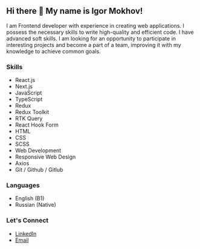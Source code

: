 ## Hi there 👋   My name is Igor Mokhov!

I am Frontend developer with experience in creating web applications. I possess the necessary skills to write high-quality and efficient code. I have advanced soft skills. I am looking for an opportunity to participate in interesting projects and become a part of a team, improving it with my knowledge to achieve common goals.

### Skills

- React.js
- Next.js
- JavaScript
- TypeScript
- Redux
- Redux Toolkit
- RTK Query
- React Hook Form
- HTML
- CSS
- SCSS
- Web Development
- Responsive Web Design
- Axios
- Git / Github / Gitlub

### Languages

- English (B1)
- Russian (Native)

### Let's Connect

- [LinkedIn](https://www.linkedin.com/in/igor-mokhov)
- [Email](mailto:igormokhovid@gmail.com)

